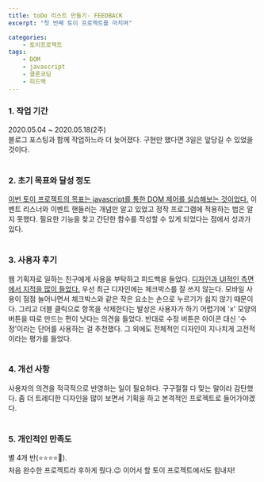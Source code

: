 ```yaml
---
title: toDo 리스트 만들기- FEEDBACK
excerpt: "첫 번째 토이 프로젝트를 마치며"

categories:
    - 토이프로젝트
tags:
    - DOM
    - javascript
    - 클론코딩
    - 피드백
---
```

### 1. 작업 기간  
2020.05.04 ~ 2020.05.18(2주)  
블로그 포스팅과 함께 작업하느라 더 늦어졌다. 구현만 했다면 3일은 앞당길 수 있었을 것이다.  
<br> 

### 2. 초기 목표와 달성 정도  
<U>이번 토이 프로젝트의 목표는 javascript를 통한 DOM 제어를 실습해보는 것이었다.</U> 이벤트 리스너와 이벤트 핸들러는 개념만 알고 있었고 정작 프로그램에 적용하는 법은 알지 못했다. 필요한 기능을 찾고 간단한 함수를 작성할 수 있게 되었다는 점에서 성과가 있다.  
<br>

### 3. 사용자 후기  
웹 기획자로 일하는 친구에게 사용을 부탁하고 피드백을 들었다. <U>디자인과 UI적인 측면에서 지적을 많이 들었다.</U> 우선 최근 디자인에는 체크박스를 잘 쓰지 않는다. 모바일 사용이 점점 늘어나면서 체크박스와 같은 작은 요소는 손으로 누르기가 쉽지 않기 때문이다. 그리고 더블 클릭으로 항목을 삭제한다는 발상은 사용자가 하기 어렵기에 'x' 모양의 버튼을 따로 만드는 편이 낫다는 의견을 들었다. 반대로 수정 버튼은 아이콘 대신 '수정'이라는 단어를 사용하는 걸 추천했다. 그 외에도 전체적인 디자인이 지나치게 고전적이라는 평가를 들었다.  
<br>

### 4. 개선 사항  
사용자의 의견을 적극적으로 반영하는 일이 필요하다. 구구절절 다 맞는 말이라 감탄했다. 좀 더 트레디한 디자인을 많이 보면서 기획을 하고 본격적인 프로젝트로 들어가야겠다.  
<br>

### 5. 개인적인 만족도  
별 4개 반(⭐️⭐️⭐️⭐️🌟).  
처음 완수한 프로젝트라 후하게 줬다.😉 이어서 할 토이 프로젝트에서도 힘내자!  
<br>